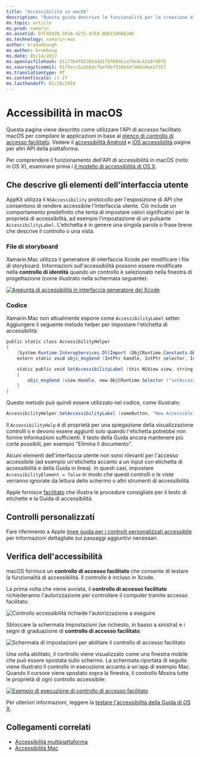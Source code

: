 ```yaml
---
title: "Accessibilità in macOS"
description: "Questa guida descrive le funzionalità per la creazione di un'applicazione Xamarin.Mac accessibile."
ms.topic: article
ms.prod: xamarin
ms.assetid: D7F4892B-501A-4271-A7E0-BDD1586B63AD
ms.technology: xamarin-mac
author: bradumbaugh
ms.author: brumbaug
ms.date: 03/14/2017
ms.openlocfilehash: 0117364f02302add1f8788de1a79e4c4210fd07b
ms.sourcegitcommit: 61f5ecc5a2b5dcfbefdef91664d7460c0ee2f357
ms.translationtype: MT
ms.contentlocale: it-IT
ms.lasthandoff: 02/28/2018
---
```

# <a name="accessibility-on-macos"></a>Accessibilità in macOS

Questa pagina viene descritto come utilizzare l'API di accesso facilitato macOS per compilare le applicazioni in base al [elenco di controllo di accesso facilitato](~/cross-platform/app-fundamentals/accessibility.md).
Vedere il [accessibilità Android](~/android/app-fundamentals/accessibility.md) e [iOS accessibilità](~/ios/app-fundamentals/accessibility.md) pagine per altri API della piattaforma.

Per comprendere il funzionamento dell'API di accessibilità in macOS (noto in OS X), esaminare prima i [il modello di accessibilità di OS X](https://developer.apple.com/library/mac/documentation/Accessibility/Conceptual/AccessibilityMacOSX/OSXAXmodel.html).

## <a name="describing-ui-elements"></a>Che descrive gli elementi dell'interfaccia utente

AppKit utilizza il `NSAccessibility` protocollo per l'esposizione di API che consentono di rendere accessibile l'interfaccia utente. Ciò include un comportamento predefinito che tenta di impostare valori significativi per le proprietà di accessibilità, ad esempio l'impostazione di un pulsante `AccessibilityLabel`. L'etichetta è in genere una singola parola o frase breve che descrive il controllo o una vista.

### <a name="storyboard-files"></a>File di storyboard

Xamarin.Mac utilizza il generatore di interfaccia Xcode per modificare i file di storyboard.
Informazioni sull'accessibilità possono essere modificate nella **controllo di identità** quando un controllo è selezionato nella finestra di progettazione (come illustrato nella schermata seguente):

[![Aggiunta di accessibilità in interfaccia generatore del Xcode](accessibility-images/xcode.png "aggiunta di accessibilità in Generatore del Xcode di interfaccia")](accessibility-images/xcode-large.png)

### <a name="code"></a>Codice

Xamarin.Mac non attualmente espone come `AccessibilityLabel` setter.  Aggiungere il seguente metodo helper per impostare l'etichetta di accessibilità:

```csharp
public static class AccessibilityHelper
{
    [System.Runtime.InteropServices.DllImport (ObjCRuntime.Constants.ObjectiveCLibrary)]
    extern static void objc_msgSend (IntPtr handle, IntPtr selector, IntPtr label);

    static public void SetAccessibilityLabel (this NSView view, string value)
    {
        objc_msgSend (view.Handle, new ObjCRuntime.Selector ("setAccessibilityLabel:").Handle, new NSString (value).Handle);
    }
}
```

Questo metodo può quindi essere utilizzato nel codice, come illustrato:

```csharp
AccessibilityHelper.SetAccessibilityLabel (someButton, "New Accessible Description");
```

Il `AccessibilityHelp` è di proprietà per una spiegazione della visualizzazione controlli o e devono essere aggiunti solo quando l'etichetta potrebbe non fornire informazioni sufficienti. Il testo della Guida ancora mantenere più corte possibili, per esempio "Elimina il documento".

Alcuni elementi dell'interfaccia utente non sono rilevanti per l'accesso accessibile (ad esempio un'etichetta accanto a un input con etichetta di accessibilità e della Guida in linea).
In questi casi, impostare `AccessibilityElement = false` in modo che questi controlli o le viste verranno ignorate da lettura dello schermo o altri strumenti di accessibilità.

Apple fornisce [facilitato](https://developer.apple.com/library/mac/documentation/Accessibility/Conceptual/AccessibilityMacOSX/EnhancingtheAccessibilityofStandardAppKitControls.html) che illustra le procedure consigliate per il testo di etichette e la Guida di accessibilità.

## <a name="custom-controls"></a>Controlli personalizzati

Fare riferimento a Apple [linee guida per i controlli personalizzati accessibile](https://developer.apple.com/library/mac/documentation/Accessibility/Conceptual/AccessibilityMacOSX/ImplementingAccessibilityforCustomControls.html) per informazioni dettagliate sui passaggi aggiuntivi necessari.

## <a name="testing-accessibility"></a>Verifica dell'accessibilità

macOS fornisce un **controllo di accesso facilitato** che consente di testare la funzionalità di accessibilità. Il controllo è incluso in Xcode.

La prima volta che viene avviata, il **controllo di accesso facilitato** richiederanno l'autorizzazione per controllare il computer tramite accesso facilitato:

![Controllo accessibilità richiede l'autorizzazione a eseguire](accessibility-images/accessibility-inspector-1.png "che richiede l'autorizzazione per eseguire controllo di accesso facilitato")

Sbloccare la schermata Impostazioni (se richiesto, in basso a sinistra) e i segni di graduazione di **controllo di accesso facilitato**:

![Schermata di impostazioni per abilitare il controllo di accesso facilitato](accessibility-images/accessibility-inspector-2.png "schermata delle impostazioni per abilitare il controllo di accesso facilitato")

Una volta abilitato, il controllo viene visualizzato come una finestra mobile che può essere spostata sullo schermo. La schermata riportata di seguito viene illustrato il controllo in esecuzione accanto a un'app di esempio Mac. Quando il cursore viene spostato sopra la finestra, il controllo Mostra tutte le proprietà di ogni controllo accessibile:

[![Esempio di esecuzione di controllo di accesso facilitato](accessibility-images/accessibility-example.png "esecuzione di esempio di controllo di accesso facilitato")](accessibility-images/accessibility-example-large.png)

Per ulteriori informazioni, leggere la [testare l'accessibilità della Guida di OS X](https://developer.apple.com/library/mac/documentation/Accessibility/Conceptual/AccessibilityMacOSX/OSXAXTestingApps.html).



## <a name="related-links"></a>Collegamenti correlati

- [Accessibilità multipiattaforma](~/cross-platform/app-fundamentals/accessibility.md)
- [Accessibilità Mac](https://www.apple.com/accessibility/mac/)
